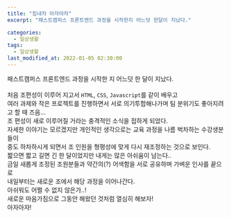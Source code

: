 ```yaml
---
title: "힘내자 아자아자"
excerpt: "패스트캠퍼스 프론트엔드 과정을 시작한지 어느덧 한달이 지났다."

categories:
  - 일상생활
tags:
  - 일상생활
last_modified_at: 2022-01-05 02:30:00
---
```


패스트캠퍼스 프론트엔드 과정을 시작한 지 어느덧 한 달이 지났다.<br><br>
처음 조편성이 이루어 지고서 `HTML`, `CSS`, `Javascript`를 같이 배우고<br>
여러 과제와 작은 프로젝트를 진행하면서 서로 의기투합해나가며
팀 분위기도 좋아지려고 할 때 즈음...<br>
조 편성이 새로 이루어질 거라는 충격적인 소식을 접하게 되었다.<br>
자세한 이야기는 모르겠지만 개인적인 생각으로는 교육 과정을 나름 벅차하는 수강생분들이<br> 중도 하차하시게 되면서
조 인원을 형평성에 맞게 다시 재조정하는 것으로 보인다.<br>
짧으면 짧고 길면 긴 한 달이었지만 내게는 많은 아쉬움이 남는다..<br>
금일 새롭게 조정된 조원분들과 약간의(?) 어색함을 서로 공유하며 가벼운 인사를 끝으로<br>
내일부터는 새로운 조에서 해당 과정을 이어나간다.<br>
아쉬워도 어쩔 수 없지 않은가..! <br>새로운 마음가짐으로 그동안 해왔던 것처럼 열심히 해보자!<br>
아자아자!
